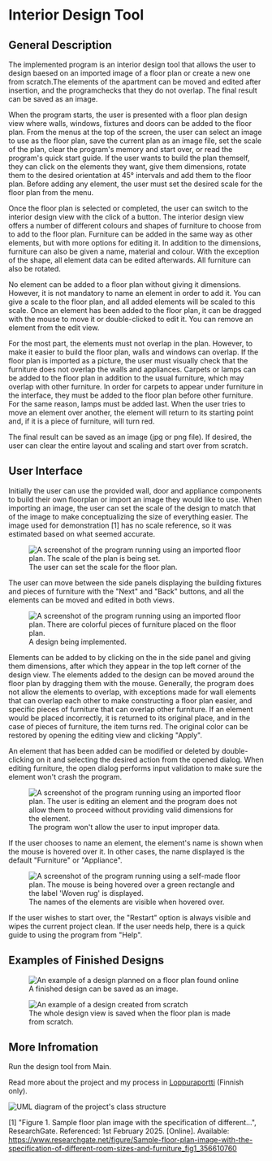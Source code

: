 # Interior Design Tool

## General Description

The implemented program is an interior design tool that allows the user to design baesed on an 
imported image of a floor plan or create a new one from scratch.The elements of the apartment 
can be moved and edited after insertion, and the programchecks that they do not overlap. The 
final result can be saved as an image.

When the program starts, the user is presented with a floor plan design view where walls, 
windows, fixtures and doors can be added to the floor plan. From the menus at the top of the screen, 
the user can select an image to use as the floor plan, save the current plan as an image file, set 
the scale of the plan, clear the program's memory and start over, or read the program's quick start 
guide. If the user wants to build the plan themself, they can click on the elements they want, give them 
dimensions, rotate them to the desired orientation at 45° intervals and add them to the floor plan. 
Before adding any element, the user must set the desired scale for the floor plan from the menu.

Once the floor plan is selected or completed, the user can switch to the interior design view with the 
click of a button. The interior design view offers a number of different colours and shapes of 
furniture to choose from to add to the floor plan. Furniture can be added in the same way as other 
elements, but with more options for editing it. In addition to the dimensions, furniture can also 
be given a name, material and colour. With the exception of the shape, all element data can be edited 
afterwards. All furniture can also be rotated.

No element can be added to a floor plan without giving it dimensions. However, it is not mandatory to 
name an element in order to add it. You can give a scale to the floor plan, and all added elements will 
be scaled to this scale. Once an element has been added to the floor plan, it can be dragged with the 
mouse to move it or double-clicked to edit it. You can remove an element from the edit view.

For the most part, the elements must not overlap in the plan. However, to make it easier to build the 
floor plan, walls and windows can overlap. If the floor plan is imported as a picture, the user must 
visually check that the furniture does not overlap the walls and appliances. Carpets or lamps can be 
added to the floor plan in addition to the usual furniture, which may overlap with other furniture. 
In order for carpets to appear under furniture in the interface, they must be added to the floor plan 
before other furniture. For the same reason, lamps must be added last. When the user tries to move 
an element over another, the element will return to its starting point and, if it is a piece of 
furniture, will turn red.

The final result can be saved as an image (jpg or png file). If desired, the user can clear the entire 
layout and scaling and start over from scratch.

## User Interface

Initially the user can use the provided wall, door and appliance components to build their own floorplan 
or import an image they would like to use. When importing an image, the user can set the scale of the 
design to match that of the image to make conceptualizing the size of everything easier. The image 
used for demonstration [1] has no scale reference, so it was estimated based on what seemed accurate.

<figure>
  <img src="images/scaleDialog.png" alt="A screenshot of the program running using an imported floor plan. The scale of the plan is being set.">
  <figcaption>The user can set the scale for the floor plan.</figcaption>
</figure>

The user can move between the side panels displaying the building fixtures and pieces of furniture with the 
"Next" and "Back" buttons, and all the elements can be moved and edited in both views.

<figure>
  <img src="images/design.png" alt="A screenshot of the program running using an imported floor plan. There are colorful pieces of furniture placed on the floor plan.">
  <figcaption>A design being implemented.</figcaption>
</figure>

Elements can be added to by clicking on the in the side panel and giving them dimensions, after which they 
appear in the top left corner of the design view. The elements added to the design can be moved around the 
floor plan by dragging them with the mouse. Generally, the program does not allow the elements to overlap, 
with exceptions made for wall elements that can overlap each other to make constructing a floor plan easier, 
and specific pieces of furniture that can overlap other furniture. If an element would be placed incorrectly, 
it is returned to its original place, and in the case of pieces of furniture, the item turns red. The original 
color can be restored by opening the editing view and clicking "Apply".

An element that has been added can be modified or deleted by double-clicking on it and selecting the 
desired action from the opened dialog. When editing furniture, the open dialog performs input validation to make sure the element won't crash 
the program.

<figure>
  <img src="images/furnitureDialog.png" alt="A screenshot of the program running using an imported floor plan. The user is editing an element and the program does not allow them to proceed without providing valid dimensions for the element.">
  <figcaption>The program won't allow the user to input improper data.</figcaption>
</figure>

If the user chooses to name an element, the element's name is shown when the mouse is hovered over it. 
In other cases, the name displayed is the default "Furniture" or "Appliance".

<figure>
  <img src="images/tooltip.png" alt="A screenshot of the program running using a self-made floor plan. The mouse is being hovered over a green rectangle and the label 'Woven rug' is displayed.">
  <figcaption>The names of the elements are visible when hovered over.</figcaption>
</figure>

If the user wishes to start over, the "Restart" option is always visible and wipes the current project clean.
If the user needs help, there is a quick guide to using the program from "Help".

## Examples of Finished Designs

<figure>
  <img src="images/example1.jpg" alt="An example of a design planned on a floor plan found online">
  <figcaption>A finished design can be saved as an image.</figcaption>
</figure>


<figure>
  <img src="images/example2.jpg" alt="An example of a design created from scratch">
  <figcaption>The whole design view is saved when the floor plan is made from scratch.</figcaption>
</figure>

## More Infromation

Run the design tool from Main.

Read more about the project and my process in [Loppuraportti](Loppuraportti.pdf) (Finnish only).

![UML diagram of the project's class structure](images/UML.png)

[1] "Figure 1. Sample floor plan image with the specification of different...", ResearchGate. Referenced: 1st February 2025. [Online]. Available: https://www.researchgate.net/figure/Sample-floor-plan-image-with-the-specification-of-different-room-sizes-and-furniture_fig1_356610760